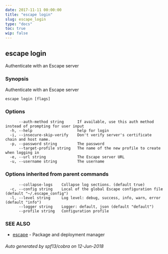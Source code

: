 ```yaml
---
date: 2017-11-11 00:00:00
title: "escape login"
slug: escape_login
type: "docs"
toc: true
wip: false
---
```

## escape login

Authenticate with an Escape server

### Synopsis


Authenticate with an Escape server

```
escape login [flags]
```

### Options

```
      --auth-method string      If available, use this auth method instead of prompting for user input
  -h, --help                    help for login
  -i, --insecure-skip-verify    Don't verify server's certificate chain and host name.
  -p, --password string         The password
      --target-profile string   The name of the new profile to create when logging in
  -e, --url string              The Escape server URL
  -u, --username string         The username
```

### Options inherited from parent commands

```
      --collapse-logs    Collapse log sections. (default true)
  -c, --config string    Local of the global Escape configuration file (default "~/.escape_config")
  -l, --level string     Log level: debug, success, info, warn, error (default "info")
      --logger string    Logger: default, json (default "default")
      --profile string   Configuration profile
```

### SEE ALSO
* [escape](../escape/)	 - Package and deployment manager

###### Auto generated by spf13/cobra on 12-Jun-2018
